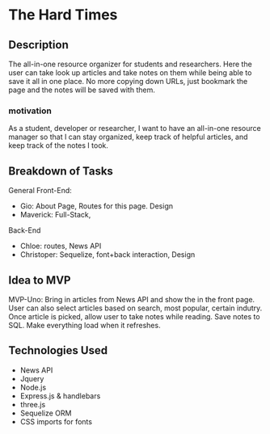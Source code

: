 # The Hard Times

## Description
The all-in-one resource organizer for students and researchers. Here the user can take look up articles and take notes on them while being able to save it all in one place. No more copying down URLs, just bookmark the page and the notes will be saved with them.

### motivation
As a student, developer or researcher, I want to have an all-in-one resource manager so that I can stay organized, keep track of helpful articles, and keep track of the notes I took. 

<!-- ### Results -->

<!-- ## User-Stories -->

## Breakdown of Tasks

General Front-End:
 - Gio: About Page, Routes for this page. Design
 - Maverick: Full-Stack, 

Back-End
 - Chloe: routes, News API
 - Christoper: Sequelize, font+back interaction, Design


## Idea to MVP
MVP-Uno: Bring in articles from News API and show the in the front page. User can also select articles based on search, most popular, certain indutry. Once article is picked, allow user to take notes while reading. Save notes to SQL. Make everything load when it refreshes.

## Technologies Used
 - News API
 - Jquery
 - Node.js
 - Express.js & handlebars
 - three.js
 - Sequelize ORM
 - CSS imports for fonts